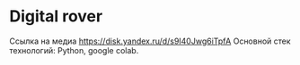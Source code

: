 # Digital rover
Ссылка на медиа https://disk.yandex.ru/d/s9I40Jwg6iTpfA
Основной стек технологий:
Python, google colab.
